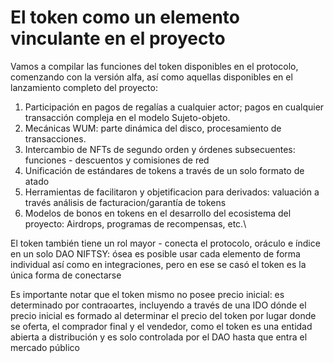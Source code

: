 # El token como un elemento vinculante en el proyecto

Vamos a compilar las funciones del token disponibles en el protocolo,  comenzando con la versión alfa, así como aquellas disponibles en el lanzamiento completo del proyecto:

1. Participación en pagos de regalías a cualquier actor; pagos en cualquier transacción compleja en el modelo Sujeto-objeto.
2. Mecánicas WUM: parte dinámica del disco, procesamiento de transacciones.
3. Intercambio de NFTs de segundo orden y órdenes subsecuentes: funciones - descuentos y comisiones de red
4. Unificación de estándares de tokens a través de un solo formato de atado
5. Herramientas de facilitaron y objetificacion para derivados: valuación a través análisis de facturacion/garantía de tokens
6. Modelos de bonos en tokens en el desarrollo del ecosistema del proyecto: Airdrops, programas de recompensas, etc.\


El token también tiene un rol mayor - conecta el protocolo, oráculo e índice en un solo DAO NIFTSY: ósea es posible usar cada elemento de forma individual así como en integraciones, pero en ese se casó el token es la única forma de conectarse

Es importante notar que el token mismo no posee precio inicial: es determinado por contraoartes, incluyendo a través de una IDO dónde el precio inicial es formado al determinar el precio del token por lugar donde se oferta, el comprador final y el vendedor, como el token es una entidad abierta a distribución y es solo controlada por el DAO hasta que entra el mercado público&#x20;

